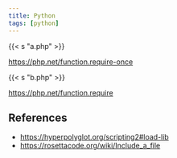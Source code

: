 ```yaml
---
title: Python
tags: [python]
---
```


{{< s "a.php" >}}

<https://php.net/function.require-once>

{{< s "b.php" >}}

<https://php.net/function.require>

## References

- <https://hyperpolyglot.org/scripting2#load-lib>
- <https://rosettacode.org/wiki/Include_a_file>
